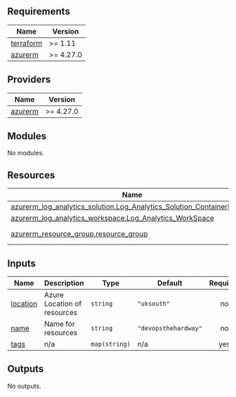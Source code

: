 <!-- BEGIN_TF_DOCS -->
## Requirements

| Name | Version |
|------|---------|
| <a name="requirement_terraform"></a> [terraform](#requirement\_terraform) | >= 1.11 |
| <a name="requirement_azurerm"></a> [azurerm](#requirement\_azurerm) | >= 4.27.0 |

## Providers

| Name | Version |
|------|---------|
| <a name="provider_azurerm"></a> [azurerm](#provider\_azurerm) | >= 4.27.0 |

## Modules

No modules.

## Resources

| Name | Type |
|------|------|
| [azurerm_log_analytics_solution.Log_Analytics_Solution_ContainerInsights](https://registry.terraform.io/providers/hashicorp/azurerm/latest/docs/resources/log_analytics_solution) | resource |
| [azurerm_log_analytics_workspace.Log_Analytics_WorkSpace](https://registry.terraform.io/providers/hashicorp/azurerm/latest/docs/resources/log_analytics_workspace) | resource |
| [azurerm_resource_group.resource_group](https://registry.terraform.io/providers/hashicorp/azurerm/latest/docs/data-sources/resource_group) | data source |

## Inputs

| Name | Description | Type | Default | Required |
|------|-------------|------|---------|:--------:|
| <a name="input_location"></a> [location](#input\_location) | Azure Location of resources | `string` | `"uksouth"` | no |
| <a name="input_name"></a> [name](#input\_name) | Name for resources | `string` | `"devopsthehardway"` | no |
| <a name="input_tags"></a> [tags](#input\_tags) | n/a | `map(string)` | n/a | yes |

## Outputs

No outputs.
<!-- END_TF_DOCS -->
